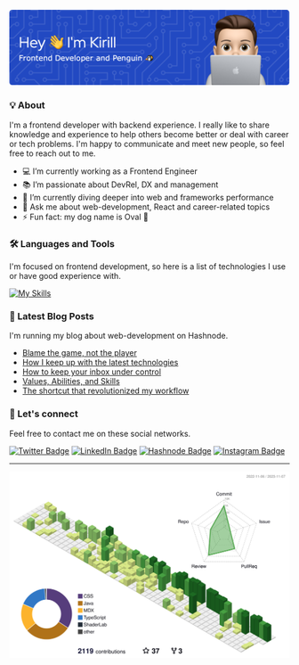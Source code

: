 ![Header](./assets/header-image.png)

### 💡‍ About

I'm a frontend developer with backend experience. I really like to share knowledge and experience to help others become better or deal with career or tech problems. I'm happy to communicate and meet new people, so feel free to reach out to me.

- 💻 I’m currently working as a Frontend Engineer
- 📚 I’m passionate about DevRel, DX and management
- 🌱 I’m currently diving deeper into web and frameworks performance
- 💬 Ask me about web-development, React and career-related topics
- ⚡ Fun fact: my dog name is Oval 🐶

### 🛠️ Languages and Tools

I'm focused on frontend development, so here is a list of technologies I use or have good experience with.

[![My Skills](https://skillicons.dev/icons?i=js,ts,html,css,tailwind,styledcomponents,materialui,react,redux,nextjs,vercel,graphql,apollo,firebase,bash,git,github,webpack,vite,rollupjs&perline=10)](https://skillicons.dev)

### 📘 Latest Blog Posts

I'm running my blog about web-development on Hashnode.

<!-- BLOG-POST-LIST:START -->
- [Blame the game, not the player](https://kkurko.hashnode.dev/blame-the-game-not-the-player)
- [How I keep up with the latest technologies](https://kkurko.hashnode.dev/how-i-keep-up-with-the-latest-technologies)
- [How to keep your inbox under control](https://kkurko.hashnode.dev/how-to-keep-your-inbox-under-control)
- [Values, Abilities, and Skills](https://kkurko.hashnode.dev/values-abilities-and-skills)
- [The shortcut that revolutionized my workflow](https://kkurko.hashnode.dev/the-shortcut-that-revolutionized-my-workflow)
<!-- BLOG-POST-LIST:END -->

### 💬 Let's connect

Feel free to contact me on these social networks.

[![Twitter Badge](https://img.shields.io/badge/Twitter-1DA1F2?style=for-the-badge&logo=twitter&logoColor=white)](https://twitter.com/kirillkurko)
[![LinkedIn Badge](https://img.shields.io/badge/LinkedIn-0077B5?style=for-the-badge&logo=linkedin&logoColor=white)](https://www.linkedin.com/in/kirillkurko/)
[![Hashnode Badge](https://img.shields.io/badge/Hashnode-2962FF?style=for-the-badge&logo=hashnode&logoColor=white)](https://hashnode.com/@kkurko)
[![Instagram Badge](https://img.shields.io/badge/Instagram-E4405F?style=for-the-badge&logo=instagram&logoColor=white)](https://www.instagram.com/aqwergqwec/)

---

![Stats](./profile-3d-contrib/profile-green-animate.svg)
